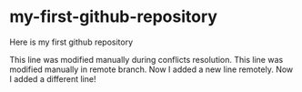 # my-first-github-repository

Here is my first github repository

This line was modified manually during conflicts resolution. This line was modified manually in remote branch.
Now I added a new line remotely.
Now I added a different line!
